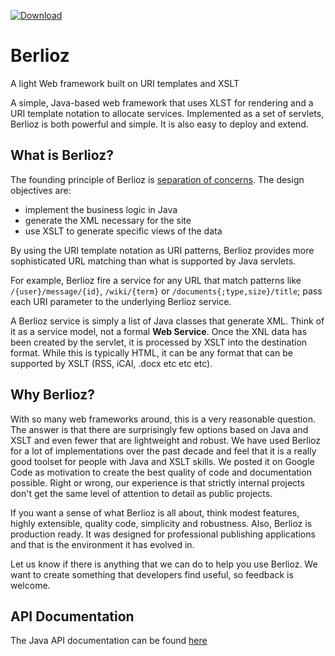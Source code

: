 [ ![Download](https://api.bintray.com/packages/pageseeder/maven/berlioz/images/download.svg) ](https://bintray.com/pageseeder/maven/berlioz/_latestVersion)

# Berlioz
A light Web framework built on URI templates and XSLT

A simple, Java-based web framework that uses XLST for rendering and a URI template notation to allocate services. Implemented as a set of servlets, Berlioz is both powerful and simple. It is also easy to deploy and extend.

## What is Berlioz?

The founding principle of Berlioz is [separation of concerns](http://en.wikipedia.org/wiki/Separation_of_concerns). The design objectives are:
  * implement the business logic in Java
  * generate the XML necessary for the site
  * use XSLT to generate specific views of the data

By using the URI template notation as URI patterns, Berlioz provides more sophisticated URL matching than what is supported by Java servlets.

For example, Berlioz fire a service for any URL that match patterns like `/{user}/message/{id}`, `/wiki/{term}` or `/documents{;type,size}/title`; pass each URI parameter to the underlying Berlioz service.

A Berlioz service is simply a list of Java classes that generate XML. Think of it as a service model, not a formal **Web Service**. Once the XNL data has been created by the servlet, it is processed by XSLT into the destination format. While this is typically HTML, it can be any format that can be supported by XSLT (RSS, iCAl, .docx etc etc etc).

## Why Berlioz?

With so many web frameworks around, this is a very reasonable question. The answer is that there are surprisingly few options based on Java and XSLT and even fewer that are lightweight and robust. We have used Berlioz for a lot of implementations over the past decade and feel that it is a really good toolset for people with Java and XSLT skills. We posted it on Google Code as motivation to create the best quality of code and documentation possible. Right or wrong, our experience is that strictly internal projects don't get the same level of attention to detail as public projects.

If you want a sense of what Berlioz is all about, think modest features, highly extensible, quality code, simplicity and robustness. Also, Berlioz is production ready. It was designed for professional publishing applications and that is the environment it has evolved in.

Let us know if there is anything that we can do to help you use Berlioz. We want to create something that developers find useful, so feedback is welcome.

## API Documentation

The Java API documentation can be found [here](http://pageseeder.org/apidocs/berlioz/latest/index.html)
